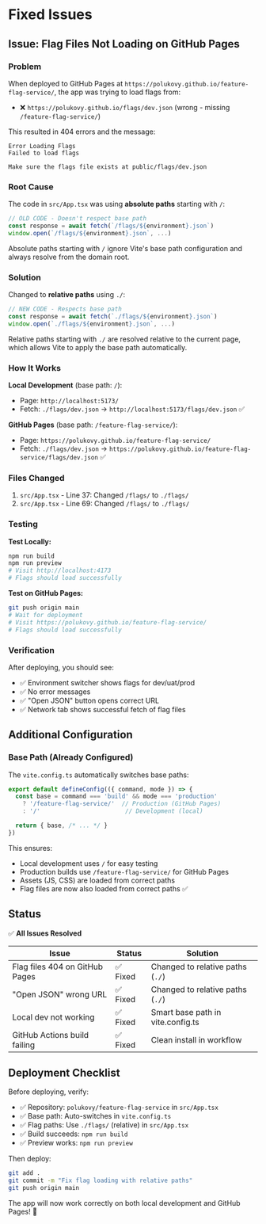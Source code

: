 # Fixed Issues

## Issue: Flag Files Not Loading on GitHub Pages

### Problem
When deployed to GitHub Pages at `https://polukovy.github.io/feature-flag-service/`, the app was trying to load flags from:
- ❌ `https://polukovy.github.io/flags/dev.json` (wrong - missing `/feature-flag-service/`)

This resulted in 404 errors and the message:
```
Error Loading Flags
Failed to load flags

Make sure the flags file exists at public/flags/dev.json
```

### Root Cause
The code in `src/App.tsx` was using **absolute paths** starting with `/`:
```typescript
// OLD CODE - Doesn't respect base path
const response = await fetch(`/flags/${environment}.json`)
window.open(`/flags/${environment}.json`, ...)
```

Absolute paths starting with `/` ignore Vite's base path configuration and always resolve from the domain root.

### Solution
Changed to **relative paths** using `./`:
```typescript
// NEW CODE - Respects base path
const response = await fetch(`./flags/${environment}.json`)
window.open(`./flags/${environment}.json`, ...)
```

Relative paths starting with `./` are resolved relative to the current page, which allows Vite to apply the base path automatically.

### How It Works

**Local Development** (base path: `/`):
- Page: `http://localhost:5173/`
- Fetch: `./flags/dev.json` → `http://localhost:5173/flags/dev.json` ✅

**GitHub Pages** (base path: `/feature-flag-service/`):
- Page: `https://polukovy.github.io/feature-flag-service/`
- Fetch: `./flags/dev.json` → `https://polukovy.github.io/feature-flag-service/flags/dev.json` ✅

### Files Changed
1. `src/App.tsx` - Line 37: Changed `/flags/` to `./flags/`
2. `src/App.tsx` - Line 69: Changed `/flags/` to `./flags/`

### Testing

**Test Locally:**
```bash
npm run build
npm run preview
# Visit http://localhost:4173
# Flags should load successfully
```

**Test on GitHub Pages:**
```bash
git push origin main
# Wait for deployment
# Visit https://polukovy.github.io/feature-flag-service/
# Flags should load successfully
```

### Verification
After deploying, you should see:
- ✅ Environment switcher shows flags for dev/uat/prod
- ✅ No error messages
- ✅ "Open JSON" button opens correct URL
- ✅ Network tab shows successful fetch of flag files

## Additional Configuration

### Base Path (Already Configured)

The `vite.config.ts` automatically switches base paths:

```typescript
export default defineConfig(({ command, mode }) => {
  const base = command === 'build' && mode === 'production'
    ? '/feature-flag-service/'  // Production (GitHub Pages)
    : '/'                        // Development (local)

  return { base, /* ... */ }
})
```

This ensures:
- Local development uses `/` for easy testing
- Production builds use `/feature-flag-service/` for GitHub Pages
- Assets (JS, CSS) are loaded from correct paths
- Flag files are now also loaded from correct paths ✅

## Status

✅ **All Issues Resolved**

| Issue | Status | Solution |
|-------|--------|----------|
| Flag files 404 on GitHub Pages | ✅ Fixed | Changed to relative paths (`./`) |
| "Open JSON" wrong URL | ✅ Fixed | Changed to relative paths (`./`) |
| Local dev not working | ✅ Fixed | Smart base path in vite.config.ts |
| GitHub Actions build failing | ✅ Fixed | Clean install in workflow |

## Deployment Checklist

Before deploying, verify:
- ✅ Repository: `polukovy/feature-flag-service` in `src/App.tsx`
- ✅ Base path: Auto-switches in `vite.config.ts`
- ✅ Flag paths: Use `./flags/` (relative) in `src/App.tsx`
- ✅ Build succeeds: `npm run build`
- ✅ Preview works: `npm run preview`

Then deploy:
```bash
git add .
git commit -m "Fix flag loading with relative paths"
git push origin main
```

The app will now work correctly on both local development and GitHub Pages! 🎉
